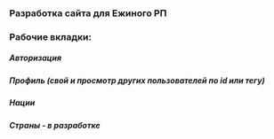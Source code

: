 ### Разработка сайта для Ежиного РП

### Рабочие вкладки:
##### Авторизация
##### Профиль (свой и просмотр других пользователей по id или тегу)
##### Нации
##### Страны - в разработке
